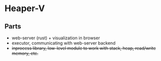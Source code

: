 # Heaper-V


## Parts
- web-server (rust) + visualization in browser
- executor, communicating with web-server backend
- ~~inprocess library, low-level module to work with stack, heap, read/write memory, etc.~~
